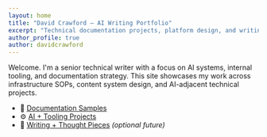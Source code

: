 ```yaml
---
layout: home
title: "David Crawford – AI Writing Portfolio"
excerpt: "Technical documentation projects, platform design, and writing systems focused on AI, cloud infrastructure, and internal tooling."
author_profile: true
author: davidcrawford
---
```


Welcome. I'm a senior technical writer with a focus on AI systems, internal tooling, and documentation strategy. This site showcases my work across infrastructure SOPs, content system design, and AI-adjacent technical projects.

- 📂 [Documentation Samples](/samples/)
- ⚙️ [AI + Tooling Projects](/projects/)
- 📝 [Writing + Thought Pieces](/blog/) *(optional future)*
